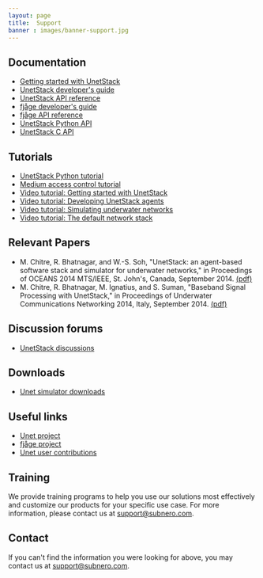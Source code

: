 ```yaml
---
layout: page
title:  Support
banner : images/banner-support.jpg
---
```


## Documentation

- [Getting started with UnetStack](https://unetstack.net/index.html#docs)
- [UnetStack developer's guide](https://unetstack.net/handbook/unet-handbook_preface.html)
- [UnetStack API reference](https://unetstack.net/javadoc/3.0/)
- [fjåge developer's guide](https://fjage.readthedocs.io/en/latest/)
- [fjåge API reference](http://org-arl.github.io/fjage/javadoc)
- [UnetStack Python API](https://github.com/org-arl/unet-contrib/tree/master/contrib/Unet-Python-API)
- [UnetStack C API](https://github.com/org-arl/unet-contrib/tree/master/contrib/Unet-C-API)

## Tutorials

- [UnetStack Python tutorial](https://github.com/org-arl/unet-contrib/blob/master/contrib/Unet-Python-API/python-gateway-tutorial.ipynb)
- [Medium access control tutorial](https://unetstack.net/handbook/unet-handbook_medium_access_control.html)
- [Video tutorial: Getting started with UnetStack](http://www.youtube.com/watch?v=0EVlYz10lao)
- [Video tutorial: Developing UnetStack agents](http://www.youtube.com/watch?v=dprJPdrf_m8)
- [Video tutorial: Simulating underwater networks](http://www.youtube.com/watch?v=ybVWh2Yaw8w)
- [Video tutorial: The default network stack](http://www.youtube.com/watch?v=OFBXgebl8Nc)

## Relevant Papers

- M. Chitre, R. Bhatnagar, and W.-S. Soh, "UnetStack: an agent-based software stack and simulator for underwater networks," in Proceedings of OCEANS 2014 MTS/IEEE, St. John's, Canada, September 2014. [(pdf)](https://arl.nus.edu.sg/twiki6/pub/ARL/BibEntries/Oceans14unetstack.pdf)
- M. Chitre, R. Bhatnagar, M. Ignatius, and S. Suman, "Baseband Signal Processing with UnetStack," in Proceedings of Underwater Communications Networking 2014, Italy, September 2014. [(pdf)](http://arl.nus.edu.sg/twiki6/pub/ARL/BibEntries/sdmodem.pdf)

## Discussion forums

- [UnetStack discussions](https://stackoverflow.com/questions/tagged/unetstack)

## Downloads

- [Unet simulator downloads](https://www.unetstack.net/downloads/)

## Useful links

- [Unet project](https://www.unetstack.net/)
- [fjåge project](https://github.com/org-arl/fjage)
- [Unet user contributions](https://github.com/org-arl/unet-contrib)

## Training

We provide training programs to help you use our solutions most effectively and customize our products for your specific use case. For more information, please contact us at support@subnero.com.

## Contact

If you can't find the information you were looking for above, you may contact us at support@subnero.com.

